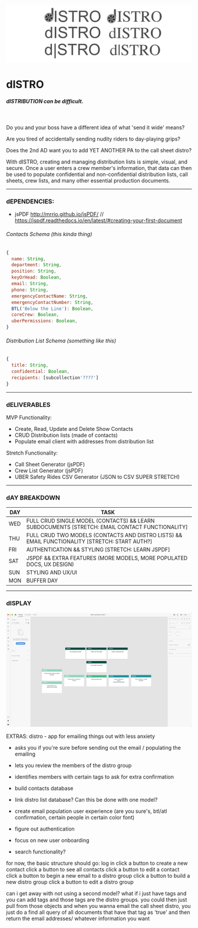 ![logomockup.png](logomockup.png)

# dISTRO

##### dISTRIBUTION can be difficult.
</br>

Do you and your boss have a different idea of what 'send it wide' means?  

Are you tired of accidentally sending nudity riders to day-playing grips?  

Does the 2nd AD want you to add YET ANOTHER PA to the call sheet distro?

With dISTRO, creating and managing distribution lists is simple, visual, and secure. Once a user enters a crew member's information, that data can then be used to populate confidential and non-confidential distribution lists, call sheets, crew lists, and many other essential production documents.

---
### dEPENDENCIES:
- jsPDF http://mrrio.github.io/jsPDF/ // https://jspdf.readthedocs.io/en/latest/#creating-your-first-document


###### Contacts Schema (this kinda thing)
```js
{
  name: String,
  department: String,
  position: String,
  keyOrHead: Boolean,
  email: String,
  phone: String,
  emergencyContactName: String,
  emergencyContactNumber: String,
  BTL('Below the Line'): Boolean,
  coreCrew: Boolean,
  uberPermissions: Boolean,
}
```

###### Distribution List Schema (something like this)
```js
{
  title: String,
  confidential: Boolean,
  recipients: [subcollection'????']
}
```
---

### dELIVERABLES
MVP Functionality:
- Create, Read, Update and Delete Show Contacts
- CRUD Distribution lists (made of contacts)
- Populate email client with addresses from distribution list

Stretch Functionality:
- Call Sheet Generator (jsPDF)
- Crew List Generator (jsPDF)
- UBER Safety Rides CSV Generator (JSON to CSV SUPER STRETCH)
---

### dAY BREAKDOWN
| DAY | TASK |
|-|-|
| WED | FULL CRUD SINGLE MODEL (CONTACTS) && LEARN SUBDOCUMENTS [STRETCH: EMAIL CONTACT FUNCTIONALITY] |
| THU | FULL CRUD TWO MODELS (CONTACTS AND DISTRO LISTS) && EMAIL FUNCTIONALITY  [STRETCH: START AUTH?] |
| FRI | AUTHENTICATION && STYLING [STRETCH: LEARN JSPDF] |
| SAT | JSPDF && EXTRA FEATURES (MORE MODELS, MORE POPULATED DOCS, UX DESIGN) |
| SUN | STYLING AND UX/UI |
| MON | BUFFER DAY |

---

### dISPLAY
![distro-wireframe-basic.png](distro-wireframe-basic.png)





EXTRAS:
distro - app for emailing things out with less anxiety

- asks you if you're sure before sending out the email / populating the emailing
- lets you review the members of the distro group
- identifies members with certain tags to ask for extra confirmation

- build contacts database
- link distro list database? Can this be done with one model?
- create email population user experience (are you sure's, btl/atl confirmation, certain people in certain color font)
- figure out authentication
- focus on new user onboarding
- search functionality?


for now, the basic structure should go:
log in
click a button to create a new contact
click a button to see all contacts
click a button to edit a contact
click a button to begin a new email to a distro group
click a button to build a new distro group
click a button to edit a distro group

can i get away with not using a second model? what if i just have tags and you can add tags
and those tags are the distro groups. you could then just pull from those objects and when you wanna email the call sheet distro, you just do a find all query of all documents that have that tag as 'true' and then return the email addresses/ whatever information you want
